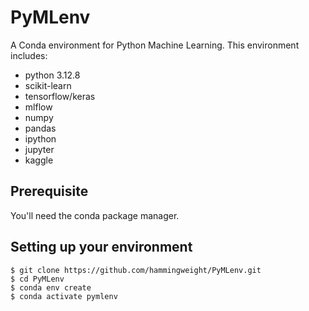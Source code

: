 # PyMLenv
A Conda environment for Python Machine Learning. This environment includes:
 * python 3.12.8
 * scikit-learn
 * tensorflow/keras
 * mlflow
 * numpy
 * pandas
 * ipython
 * jupyter
 * kaggle

## Prerequisite
You'll need the conda package manager.

## Setting up your environment

```
$ git clone https://github.com/hammingweight/PyMLenv.git
$ cd PyMLenv
$ conda env create
$ conda activate pymlenv
```
 
